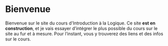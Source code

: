 # Bienvenue

Bienvenue sur le site du cours d'Introduction à la Logique. Ce site **est en construction**, et je vais essayer d’intégrer le plus possible du cours sur le site au fur et à mesure. Pour l’instant, vous y trouverez des liens et des infos sur le cours.